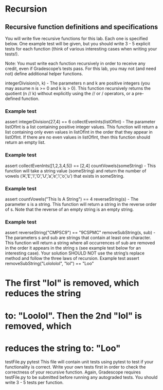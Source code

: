 # Recursion

## Recursive function definitions and specifications

You will write five recursive functions for this lab. Each one is specified below. One example test will be given, but you should write 3 - 5 explicit tests for each function (think of various interesting cases when writing your tests!).

Note: You must write each function recursively in order to receive any credit, even if Gradescope’s tests pass. For this lab, you may not (and need not) define additional helper functions.

integerDivision(n, k) - The parameters n and k are positive integers (you may assume n is >= 0 and k is > 0). This function recursively returns the quotient (n // k) without explicitly using the // or / operators, or a pre-defined function.
### Example test
assert integerDivision(27,4) == 6
collectEvenInts(listOfInt) - The parameter listOfInt is a list containing positive integer values. This function will return a list containing only even values in listOfInt in the order that they appear in listOfInt. If there are no even values in listOfInt, then this function should return an empty list.
### Example test
assert collectEvenInts([1,2,3,4,5]) == [2,4]
countVowels(someString) - This function will take a string value (someString) and return the number of vowels (‘A’,’E’,’I’,’O’,’U’,’a’,’e’,’i’,’o’,’u’) that exists in someString.
### Example test
assert countVowels("This Is A String") == 4
reverseString(s) - The parameter s is a string. This function will return a string in the reverse order of s. Note that the reverse of an empty string is an empty string.
### Example test
assert reverseString("CMPSC9") == "9CSPMC"
removeSubString(s, sub) - The parameters s and sub are strings that contain at least one character. This function will return a string where all occurrences of sub are removed in the order it appears in the string s (see example test below for an interesting case). Your solution SHOULD NOT use the string’s replace method and follow the three laws of recursion.
Example test
assert removeSubString("Lolololol", "lol") == "Loo"
# The first "lol" is removed, which reduces the string 
# to: "Loolol". Then the 2nd "lol" is removed, which 
# reduces the string to: "Loo"
testFile.py pytest
This file will contain unit tests using pytest to test if your functionality is correct. Write your own tests first in order to check the correctness of your recursive function. Again, Gradescope requires testFile.py to be submitted before running any autograded tests. You should write 3 - 5 tests per function.
